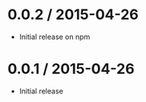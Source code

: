 0.0.2 / 2015-04-26
==================

- Initial release on npm

0.0.1 / 2015-04-26
==================

- Initial release
